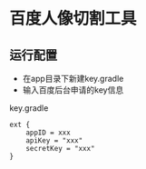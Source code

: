 # 百度人像切割工具

## 运行配置

- 在app目录下新建key.gradle
- 输入百度后台申请的key信息

key.gradle
```
ext {
    appID = xxx
    apiKey = "xxx"
    secretKey = "xxx"
}
```
